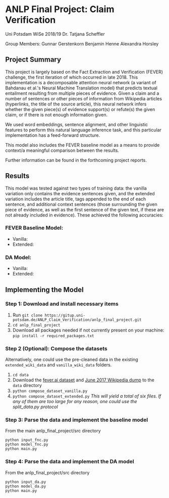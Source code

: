 # ANLP Final Project: Claim Verification

Uni Potsdam WiSe 2018/19
Dr. Tatjana Scheffler

Group Members:
Gunnar Gerstenkorn
Benjamin Henne
Alexandra Horsley

## Project Summary
This project is largely based on the Fact Extraction and Verification (FEVER) challenge, the first iteration of which occurred in late 2018. This implementation is a decomposable attention neural network (a variant of Bahdanau et al.'s Neural Machine Translation model) that predicts textual entailment resulting from multiple pieces of evidence. Given a claim and a number of sentences or other pieces of information from Wikipedia articles (hyperlinks, the title of the source article), this neural network infers whether the given piece(s) of evidence support(s) or refute(s) the given claim, or if there is not enough information given.

We used word embeddings, sentence alignment, and other linguistic features to perform this natural language inference task, and this particular implementation has a feed-forward structure.

This model also includes the FEVER baseline model as a means to provide context/a meaningful comparison between the results.

Further information can be found in the forthcoming project reports.

## Results
This model was tested against two types of training data: the vanilla variation only contains the evidence sentences given, and the extended variation includes the article title, tags appended to the end of each sentence, and additional context sentences (those surrounding the given piece of evidence, as well as the first sentence of the given text, if these are not already included in evidence). These achieved the following accuracies:
### FEVER Baseline Model:
- Vanilla:
- Extended:
### DA Model:
- Vanilla:
- Extended:


## Implementing the Model

### Step 1: Download and install necessary items
1. Run `git clone https://gitup.uni-potsdam.de/ANLP_Claim_Verification/anlp_final_project.git`
2. `cd anlp_final_project`
3. Download all packages needed if not currently present on your machine: `pip install -r required_packages.txt`

### Step 2 (Optional): Compose the datasets
Alternatively, one could use the pre-cleaned data in the existing `extended_wiki_data` and `vanilla_wiki_data` folders.
1. `cd data`
2. Download the [fever.ai dataset](https://s3-eu-west-1.amazonaws.com/fever.public/train.jsonl) and [June 2017 Wikipedia dump](https://s3-eu-west-1.amazonaws.com/fever.public/wiki-pages.zip) to the `data` directory
3. `python compose_dataset_vanilla.py`
4. `python compose_dataset_extended.py`
*This will yield a total of six files. If any of them are too large for any reason, one could use the split_data.py protocol*

### Step 3: Parse the data and implement the baseline model
From the main anlp_final_project/src directory
```
python input_fnc.py
python model_fnc.py
python main.py
```

### Step 4: Parse the data and implement the DA model
From the anlp_final_project/src directory
```
python input_da.py
python model_da.py
python main.py
```
